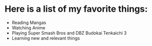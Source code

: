 # Here is a list of my favorite things:
- Reading Mangas
- Watching Anime
- Playing Super Smash Bros and DBZ Budokai Tenkaichi 3
- Learning new and relevant things
